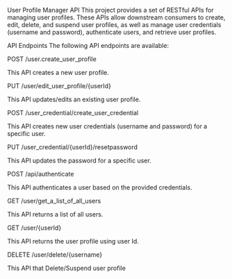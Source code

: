 User Profile Manager API
This project provides a set of RESTful APIs for managing user profiles. These APIs allow downstream consumers to create, edit, delete, and suspend user profiles, as well as manage user credentials (username and password), authenticate users, and retrieve user profiles.

API Endpoints
The following API endpoints are available:

POST /user.create_user_profile

This API creates a new user profile.



PUT /user/edit_user_profile/{userId}

This API updates/edits an existing user profile.



POST /user_credential/create_user_credential

This API creates new user credentials (username and password) for a specific user.



PUT /user_credential/{userId}/resetpassword

This API updates the password for a specific user.



POST /api/authenticate

This API authenticates a user based on the provided credentials.



GET /user/get_a_list_of_all_users

This API returns a list of all users.



GET /user/{userId}

This API returns the user profile using user Id.



DELETE /user/delete/{username}

This API that Delete/Suspend user profile